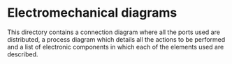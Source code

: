 Electromechanical diagrams
====

This directory contains a connection diagram where all the ports used are distributed, a process diagram which details all the actions to be performed and a list of electronic components in which each of the elements used are described.
